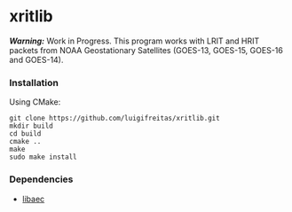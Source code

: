 # xritlib
***Warning:*** Work in Progress.
This program works with LRIT and HRIT packets from NOAA Geostationary Satellites (GOES-13, GOES-15, GOES-16 and GOES-14). 

### Installation 
Using CMake:
```
git clone https://github.com/luigifreitas/xritlib.git
mkdir build
cd build
cmake ..
make
sudo make install
```

### Dependencies 
- [libaec](https://github.com/MathisRosenhauer/libaec)

